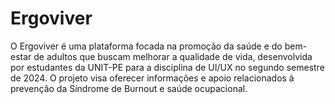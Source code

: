 # Ergoviver
O Ergoviver é uma plataforma focada na promoção da saúde e do bem-estar de adultos que buscam melhorar a qualidade de vida, desenvolvida por estudantes da UNIT-PE para a disciplina de UI/UX no segundo semestre de 2024. O projeto visa oferecer informações e apoio relacionados à prevenção da Síndrome de Burnout e saúde ocupacional.
